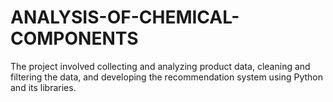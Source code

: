 # ANALYSIS-OF-CHEMICAL-COMPONENTS
The  project involved collecting and analyzing product data,  cleaning and filtering the data, and developing the  recommendation system using Python and its libraries.
